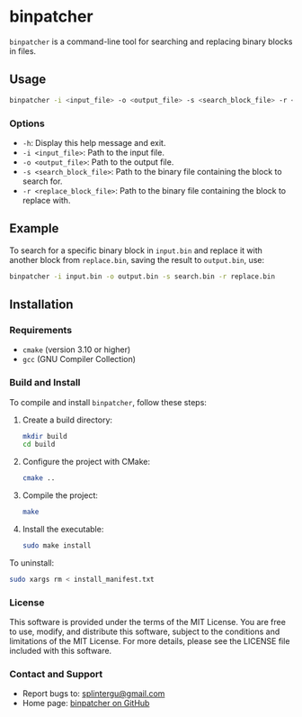 # binpatcher

`binpatcher` is a command-line tool for searching and replacing binary blocks in files.

## Usage

```sh
binpatcher -i <input_file> -o <output_file> -s <search_block_file> -r <replace_block_file>
```

### Options

- `-h`: Display this help message and exit.
- `-i <input_file>`: Path to the input file.
- `-o <output_file>`: Path to the output file.
- `-s <search_block_file>`: Path to the binary file containing the block to search for.
- `-r <replace_block_file>`: Path to the binary file containing the block to replace with.

## Example

To search for a specific binary block in `input.bin` and replace it with another block from `replace.bin`, saving the result to `output.bin`, use:

```sh
binpatcher -i input.bin -o output.bin -s search.bin -r replace.bin
```

## Installation

### Requirements

- `cmake` (version 3.10 or higher)
- `gcc` (GNU Compiler Collection)

### Build and Install

To compile and install `binpatcher`, follow these steps:

1. Create a build directory:
   ```sh
   mkdir build
   cd build
   ```

2. Configure the project with CMake:
   ```sh
   cmake ..
   ```

3. Compile the project:
   ```sh
   make
   ```

4. Install the executable:
   ```sh
   sudo make install
   ```

To uninstall:

```sh
sudo xargs rm < install_manifest.txt
```

### License

This software is provided under the terms of the MIT License. You are free to use, modify, and distribute this software, subject to the conditions and limitations of the MIT License. For more details, please see the LICENSE file included with this software.

### Contact and Support

- Report bugs to: splintergu@gmail.com
- Home page: [binpatcher on GitHub](https://github.com/SplinterGU/binpatcher)